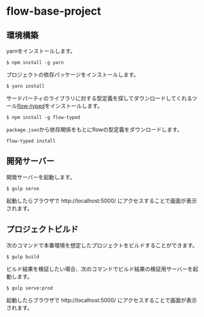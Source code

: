 # flow-base-project

## 環境構築

yarnをインストールします。

```console
$ npm install -g yarn
```

プロジェクトの依存パッケージをインストールします。

```console
$ yarn install
```

サードパーティのライブラリに対する型定義を探してダウンロードしてくれるツール[flow-typed](https://github.com/flowtype/flow-typed)をインストールします。

```console
$ npm install -g flow-typed
```

`package.json`から依存関係をもとにflowの型定義をダウンロードします。

```console
flow-typed install
```


## 開発サーバー

開発サーバーを起動します。

```console
$ gulp serve
```

起動したらブラウザで http://localhost:5000/ にアクセスすることで画面が表示されます。


## プロジェクトビルド

次のコマンドで本番環境を想定したプロジェクトをビルドすることができます。

```console
$ gulp build 
```

ビルド結果を検証したい場合、次のコマンドでビルド結果の検証用サーバーを起動します。

```console
$ gulp serve:prod
```

起動したらブラウザで http://localhost:5000/ にアクセスすることで画面が表示されます。

